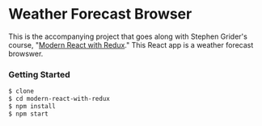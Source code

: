 # Weather Forecast Browser

This is the accompanying project that goes along with Stephen Grider's course, "[Modern React with Redux](https://www.udemy.com/react-redux/)." This React app is a weather forecast browswer.

### Getting Started

```bash
$ clone
$ cd modern-react-with-redux
$ npm install
$ npm start
```
